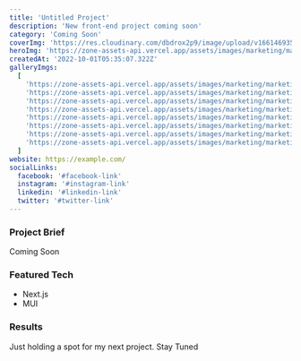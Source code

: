 ```yaml
---
title: 'Untitled Project'
description: 'New front-end project coming soon'
category: 'Coming Soon'
coverImg: 'https://res.cloudinary.com/dbdrox2p9/image/upload/v1661469356/neon-style-coming-soon-glowing-background-design_1017-25516_u9j1zv.webp'
heroImg: 'https://zone-assets-api.vercel.app/assets/images/marketing/marketing_hero.jpg'
createdAt: '2022-10-01T05:35:07.322Z'
galleryImgs:
  [
    'https://zone-assets-api.vercel.app/assets/images/marketing/marketing_1.jpg',
    'https://zone-assets-api.vercel.app/assets/images/marketing/marketing_2.jpg',
    'https://zone-assets-api.vercel.app/assets/images/marketing/marketing_3.jpg',
    'https://zone-assets-api.vercel.app/assets/images/marketing/marketing_4.jpg',
    'https://zone-assets-api.vercel.app/assets/images/marketing/marketing_5.jpg',
    'https://zone-assets-api.vercel.app/assets/images/marketing/marketing_6.jpg',
    'https://zone-assets-api.vercel.app/assets/images/marketing/marketing_7.jpg',
    'https://zone-assets-api.vercel.app/assets/images/marketing/marketing_8.jpg',
  ]
website: https://example.com/
socialLinks:
  facebook: '#facebook-link'
  instagram: '#instagram-link'
  linkedin: '#linkedin-link'
  twitter: '#twitter-link'
---
```


### Project Brief

Coming Soon

### Featured Tech


- Next.js
- MUI

### Results

Just holding a spot for my next project. Stay Tuned
